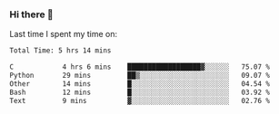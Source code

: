 ### Hi there 👋

<!--
**Grav1tum/Grav1tum** is a ✨ _special_ ✨ repository because its `README.md` (this file) appears on your GitHub profile.

Here are some ideas to get you started:

- 🔭 I’m currently working on ...
- 🌱 I’m currently learning ...
- 👯 I’m looking to collaborate on ...
- 🤔 I’m looking for help with ...
- 💬 Ask me about ...
- 📫 How to reach me: ...
- 😄 Pronouns: ...
- ⚡ Fun fact: ...
-->
Last time I spent my time on:
<!--START_SECTION:waka-->

```txt
Total Time: 5 hrs 14 mins

C            4 hrs 6 mins    ██████████████████▓░░░░░░   75.07 %
Python       29 mins         ██▒░░░░░░░░░░░░░░░░░░░░░░   09.07 %
Other        14 mins         █░░░░░░░░░░░░░░░░░░░░░░░░   04.54 %
Bash         12 mins         █░░░░░░░░░░░░░░░░░░░░░░░░   03.92 %
Text         9 mins          ▓░░░░░░░░░░░░░░░░░░░░░░░░   02.76 %
```

<!--END_SECTION:waka-->
